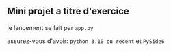 ## Mini projet a titre d'exercice

le lancement se fait par `app.py`

assurez-vous d'avoir:
    `python 3.10 ou recent` et `PySide6` 